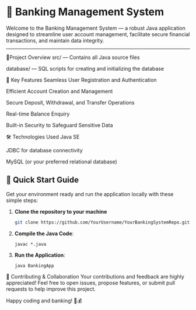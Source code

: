 # 🏦 Banking Management System

Welcome to the Banking Management System — a robust Java application designed to streamline user account management, facilitate secure financial transactions, and maintain data integrity.

---
🧾Project Overview
src/ — Contains all Java source files

database/ — SQL scripts for creating and initializing the database

🌟 Key Features
Seamless User Registration and Authentication

Efficient Account Creation and Management

Secure Deposit, Withdrawal, and Transfer Operations

Real-time Balance Enquiry

Built-in Security to Safeguard Sensitive Data

🛠️ Technologies Used
Java SE

JDBC for database connectivity

MySQL (or your preferred relational database)

## 🚀 Quick Start Guide

Get your environment ready and run the application locally with these simple steps:

1. **Clone the repository to your machine**  
   ```bash
   git clone https://github.com/YourUsername/YourBankingSystemRepo.git

2. **Compile the Java Code**:

   ```shell
   javac *.java
3. **Run the Application**:

   ```shell
   java BankingApp

🤗 Contributing & Collaboration
Your contributions and feedback are highly appreciated! Feel free to open issues, propose features, or submit pull requests to help improve this project.

Happy coding and banking! 🚀💰

